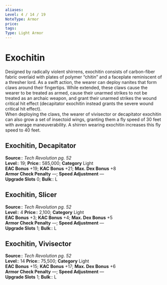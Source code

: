 ```yaml
---
aliases: 
Level: 4 / 14 / 19
NoteType: Armor
price: 
tags: 
Type: Light Armor
---
```


# Exochitin

Designed by radically violent shirrens, exochitin consists of carbon-fiber fabric overlaid with plates of polymer “chitin” and a faceplate reminiscent of a thresher lord. As a swift action, the wearer can deploy nanites that form claws around their fingertips. While extended, these claws cause the wearer to be treated as armed, cause their unarmed strikes to not be treated as an archaic weapon, and grant their unarmed strikes the wound critical hit effect (decapitator exochitin instead grants the severe wound critical hit effect).  
When deploying the claws, the wearer of vivisector or decapitator exochitin can also grow a set of insectoid wings, granting them a fly speed of 30 feet with average maneuverability. A shirren wearing exochitin increases this fly speed to 40 feet.  

## Exochitin, Decapitator

**Source**:: _Tech Revolution pg. 52_  
**Level**:: 19;
**Price**:: 585,000; **Category** Light  
**EAC Bonus** +19; **KAC Bonus** +21; **Max. Dex Bonus** +8  
**Armor Check Penalty** —; **Speed Adjustment** —  
**Upgrade Slots** 0; **Bulk**:: L

## Exochitin, Slicer

**Source**:: _Tech Revolution pg. 52_  
**Level**:: 4
**Price**:: 2,100; **Category** Light  
**EAC Bonus** +3; **KAC Bonus** +4; **Max. Dex Bonus** +5  
**Armor Check Penalty** —; **Speed Adjustment** —  
**Upgrade Slots** 1; **Bulk**:: L

## Exochitin, Vivisector

**Source**:: _Tech Revolution pg. 52_  
**Level**:: 14
**Price**:: 75,500; **Category** Light  
**EAC Bonus** +15; **KAC Bonus** +17; **Max. Dex Bonus** +6  
**Armor Check Penalty** —; **Speed Adjustment** —  
**Upgrade Slots** 1; **Bulk**:: L
